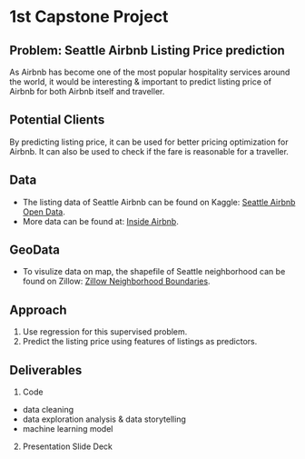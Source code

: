 # 1st Capstone Project


## Problem: Seattle Airbnb Listing Price prediction
As Airbnb has become one of the most popular hospitality services around the world, it would be interesting & important to predict listing price of Airbnb for both Airbnb itself and traveller. 


## Potential Clients
By predicting listing price, it can be used for better pricing optimization for Airbnb. It can also be used to check if the fare is reasonable for a traveller.


## Data
* The listing data of Seattle Airbnb can be found on Kaggle:
[Seattle Airbnb Open Data](https://www.kaggle.com/airbnb/seattle).
* More data can be found at:
[Inside Airbnb](http://insideairbnb.com/get-the-data.html).

## GeoData
* To visulize data on map, the shapefile of Seattle neighborhood can be found on Zillow:
[Zillow Neighborhood Boundaries](https://www.zillow.com/howto/api/neighborhood-boundaries.htm).


## Approach
1. Use regression for this supervised problem.
2. Predict the listing price using features of listings as predictors.


## Deliverables
1. Code
 - data cleaning
 - data exploration analysis & data storytelling
 - machine learning model
2. Presentation Slide Deck
